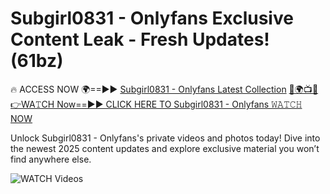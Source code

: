 # Subgirl0831 - Onlyfans Exclusive Content Leak - Fresh Updates! (61bz)

🔥 ACCESS NOW 🌍==►► <a href="https://tinyurl.com/3fjeunct" rel="nofollow">Subgirl0831 - Onlyfans Latest Collection</a></h3>
[🔴🌍📺📱👉WA𝚃CH Now==►► CLICK HERE TO Subgirl0831 - Onlyfans 𝚆𝙰𝚃𝙲𝙷 NOW](https://tinyurl.com/3fjeunct)

Unlock Subgirl0831 - Onlyfans's private videos and photos today! Dive into the newest 2025 content updates and explore exclusive material you won’t find anywhere else.


<a href="https://tinyurl.com/3fjeunct" rel="nofollow" data-target="animated-image.originalLink"><img src="https://camo.githubusercontent.com/8a4f000d20f83aca3bf7ec5f350d767afa0574a8a352519fd8cfa583a6f93a33/68747470733a2f2f692e696d6775722e636f6d2f644a486b345a712e676966" alt="WATCH Videos" data-canonical-src="https://i.imgur.com/dJHk4Zq.gif" style="max-width: 100%; display: inline-block;" data-target="animated-image.originalImage"></a>

